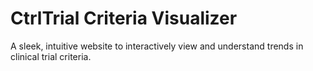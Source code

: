 # CtrlTrial Criteria Visualizer

A sleek, intuitive website to interactively view and understand trends in clinical trial criteria. 

